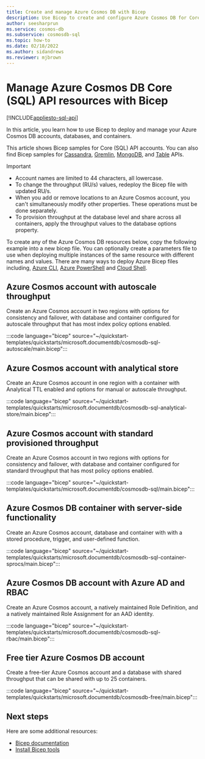 ```yaml
---
title: Create and manage Azure Cosmos DB with Bicep
description: Use Bicep to create and configure Azure Cosmos DB for Core (SQL) API 
author: seesharprun
ms.service: cosmos-db
ms.subservice: cosmosdb-sql
ms.topic: how-to
ms.date: 02/18/2022
ms.author: sidandrews
ms.reviewer: mjbrown
---
```


# Manage Azure Cosmos DB Core (SQL) API resources with Bicep

[!INCLUDE[appliesto-sql-api](../includes/appliesto-sql-api.md)]

In this article, you learn how to use Bicep to deploy and manage your Azure Cosmos DB accounts, databases, and containers.

This article shows Bicep samples for Core (SQL) API accounts. You can also find Bicep samples for [Cassandra](../cassandra/manage-with-bicep.md), [Gremlin](../graph/manage-with-bicep.md), [MongoDB](../mongodb/manage-with-bicep.md), and [Table](../table/manage-with-bicep.md) APIs.

> [!IMPORTANT]
>
> * Account names are limited to 44 characters, all lowercase.
> * To change the throughput (RU/s) values, redeploy the Bicep file with updated RU/s.
> * When you add or remove locations to an Azure Cosmos account, you can't simultaneously modify other properties. These operations must be done separately.
> * To provision throughput at the database level and share across all containers, apply the throughput values to the database options property.

To create any of the Azure Cosmos DB resources below, copy the following example into a new bicep file. You can optionally create a parameters file to use when deploying multiple instances of the same resource with different names and values. There are many ways to deploy Azure Bicep files including, [Azure CLI](../../azure-resource-manager/bicep/deploy-cli.md), [Azure PowerShell](../../azure-resource-manager/bicep/deploy-powershell.md) and [Cloud Shell](../../azure-resource-manager/bicep/deploy-cloud-shell.md).

<a id="create-autoscale"></a>

## Azure Cosmos account with autoscale throughput

Create an Azure Cosmos account in two regions with options for consistency and failover, with database and container configured for autoscale throughput that has most index policy options enabled.

:::code language="bicep" source="~/quickstart-templates/quickstarts/microsoft.documentdb/cosmosdb-sql-autoscale/main.bicep":::

<a id="create-analytical-store"></a>

## Azure Cosmos account with analytical store

Create an Azure Cosmos account in one region with a container with Analytical TTL enabled and options for manual or autoscale throughput.

:::code language="bicep" source="~/quickstart-templates/quickstarts/microsoft.documentdb/cosmosdb-sql-analytical-store/main.bicep":::

<a id="create-manual"></a>

## Azure Cosmos account with standard provisioned throughput

Create an Azure Cosmos account in two regions with options for consistency and failover, with database and container configured for standard throughput that has most policy options enabled.

:::code language="bicep" source="~/quickstart-templates/quickstarts/microsoft.documentdb/cosmosdb-sql/main.bicep":::

<a id="create-sproc"></a>

## Azure Cosmos DB container with server-side functionality

Create an Azure Cosmos account, database and container with with a stored procedure, trigger, and user-defined function.

:::code language="bicep" source="~/quickstart-templates/quickstarts/microsoft.documentdb/cosmosdb-sql-container-sprocs/main.bicep":::

<a id="create-rbac"></a>

## Azure Cosmos DB account with Azure AD and RBAC

Create an Azure Cosmos account, a natively maintained Role Definition, and a natively maintained Role Assignment for an AAD identity.

:::code language="bicep" source="~/quickstart-templates/quickstarts/microsoft.documentdb/cosmosdb-sql-rbac/main.bicep":::

<a id="free-tier"></a>

## Free tier Azure Cosmos DB account

Create a free-tier Azure Cosmos account and a database with shared throughput that can be shared with up to 25 containers.

:::code language="bicep" source="~/quickstart-templates/quickstarts/microsoft.documentdb/cosmosdb-free/main.bicep":::

## Next steps

Here are some additional resources:

* [Bicep documentation](../../azure-resource-manager/bicep/index.yml)
* [Install Bicep tools](../../azure-resource-manager/bicep/install.md)
